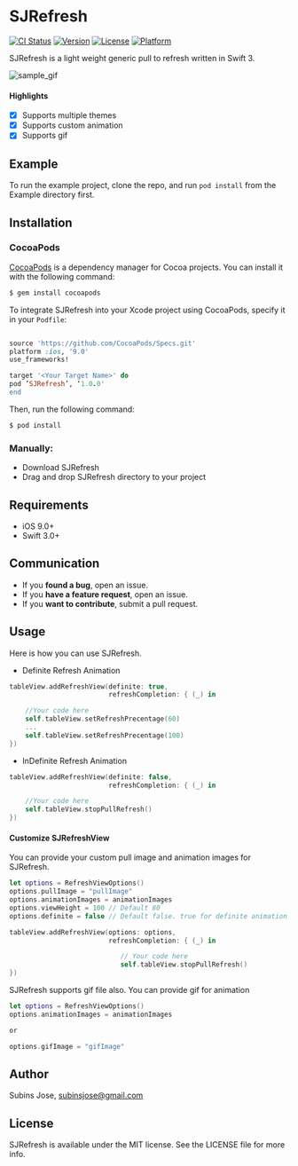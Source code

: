 # SJRefresh

[![CI Status](https://img.shields.io/travis/subinspathilettu/SJRefresh.svg?style=flat)](https://travis-ci.org/subinspathilettu/SJRefresh)
[![Version](https://img.shields.io/cocoapods/v/SJRefresh.svg?style=flat)](http://cocoapods.org/pods/SJRefresh)
[![License](https://img.shields.io/cocoapods/l/SJRefresh.svg?style=flat)](http://cocoapods.org/pods/SJRefresh)
[![Platform](https://img.shields.io/cocoapods/p/SJRefresh.svg?style=flat)](http://cocoapods.org/pods/SJRefresh)

SJRefresh is a light weight generic pull to refresh written in Swift 3.

![sample_gif](https://github.com/subinspathilettu/SJRefresh/blob/master/Example/sjrefreshsample.gif)

#### Highlights

- [x] Supports multiple themes
- [x] Supports custom animation
- [x] Supports gif

## Example

To run the example project, clone the repo, and run `pod install` from the Example directory first.

## Installation

### CocoaPods

[CocoaPods](http://cocoapods.org) is a dependency manager for Cocoa projects. You can install it with the following command:

```bash
$ gem install cocoapods
```

To integrate SJRefresh into your Xcode project using CocoaPods, specify it in your `Podfile`:
```ruby

source 'https://github.com/CocoaPods/Specs.git'
platform :ios, '9.0'
use_frameworks!

target '<Your Target Name>' do
pod ’SJRefresh’, ‘1.0.0'
end
```

Then, run the following command:

```bash
$ pod install
```

### Manually:

* Download SJRefresh
* Drag and drop SJRefresh directory to your project

## Requirements

- iOS 9.0+
- Swift 3.0+

## Communication

- If you **found a bug**, open an issue.
- If you **have a feature request**, open an issue.
- If you **want to contribute**, submit a pull request.

## Usage

Here is how you can use SJRefresh. 

* Definite Refresh Animation
```swift
tableView.addRefreshView(definite: true,
		                 refreshCompletion: { (_) in

	//Your code here
	self.tableView.setRefreshPrecentage(60)
	...
	self.tableView.setRefreshPrecentage(100)
})
```

* InDefinite Refresh Animation
```swift
tableView.addRefreshView(definite: false,
		                 refreshCompletion: { (_) in

	//Your code here
	self.tableView.stopPullRefresh()
})
```

#### Customize SJRefreshView
You can provide your custom pull image and animation images for SJRefresh.

```swift
let options = RefreshViewOptions()
options.pullImage = "pullImage"
options.animationImages = animationImages
options.viewHeight = 100 // Default 80
options.definite = false // Default false. true for definite animation.

tableView.addRefreshView(options: options,
                         refreshCompletion: { (_) in

							// Your code here
							self.tableView.stopPullRefresh()
})
```

SJRefresh supports gif file also. You can provide gif for animation

```swift
let options = RefreshViewOptions()
options.animationImages = animationImages

or 

options.gifImage = "gifImage"
```

## Author

Subins Jose, subinsjose@gmail.com

## License

SJRefresh is available under the MIT license. See the LICENSE file for more info.
